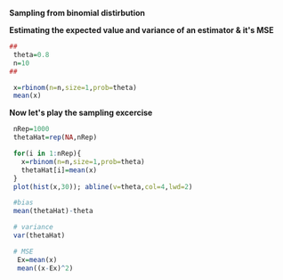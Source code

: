 **Sampling from binomial distirbution**

**Estimating the expected value and variance of an estimator & it's MSE**

```R
##
 theta=0.8
 n=10
##

 x=rbinom(n=n,size=1,prob=theta)
 mean(x)
```

**Now let's play the sampling excercise**

```R
 nRep=1000
 thetaHat=rep(NA,nRep)

 for(i in 1:nRep){
   x=rbinom(n=n,size=1,prob=theta)
   thetaHat[i]=mean(x)
 }
 plot(hist(x,30)); abline(v=theta,col=4,lwd=2)

 #bias
 mean(thetaHat)-theta

 # variance
 var(thetaHat)

 # MSE
  Ex=mean(x)
  mean((x-Ex)^2)
```

